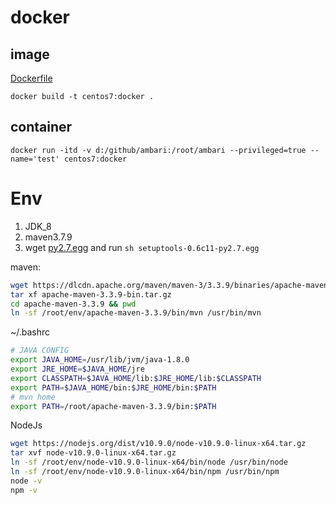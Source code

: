 # docker
## image

[Dockerfile](Dockerfile)

`docker build -t centos7:docker .`

## container
`docker run -itd -v d:/github/ambari:/root/ambari --privileged=true --name='test' centos7:docker`

# Env
1. JDK_8
2. maven3.7.9
3. wget [py2.7.egg](https://pypi.python.org/packages/2.7/s/setuptools/setuptools-0.6c11-py2.7.egg#md5=fe1f997bc722265116870bc7919059ea)  and run `sh setuptools-0.6c11-py2.7.egg`

maven:
```bash
wget https://dlcdn.apache.org/maven/maven-3/3.3.9/binaries/apache-maven-3.3.9-bin.tar.gz --no-check-certificate
tar xf apache-maven-3.3.9-bin.tar.gz
cd apache-maven-3.3.9 && pwd
ln -sf /root/env/apache-maven-3.3.9/bin/mvn /usr/bin/mvn
```

~/.bashrc 

```bash
# JAVA CONFIG
export JAVA_HOME=/usr/lib/jvm/java-1.8.0
export JRE_HOME=$JAVA_HOME/jre
export CLASSPATH=$JAVA_HOME/lib:$JRE_HOME/lib:$CLASSPATH
export PATH=$JAVA_HOME/bin:$JRE_HOME/bin:$PATH
# mvn home
export PATH=/root/apache-maven-3.3.9/bin:$PATH
```

NodeJs
```bash
wget https://nodejs.org/dist/v10.9.0/node-v10.9.0-linux-x64.tar.gz
tar xvf node-v10.9.0-linux-x64.tar.gz
ln -sf /root/env/node-v10.9.0-linux-x64/bin/node /usr/bin/node
ln -sf /root/env/node-v10.9.0-linux-x64/bin/npm /usr/bin/npm
node -v
npm -v
```